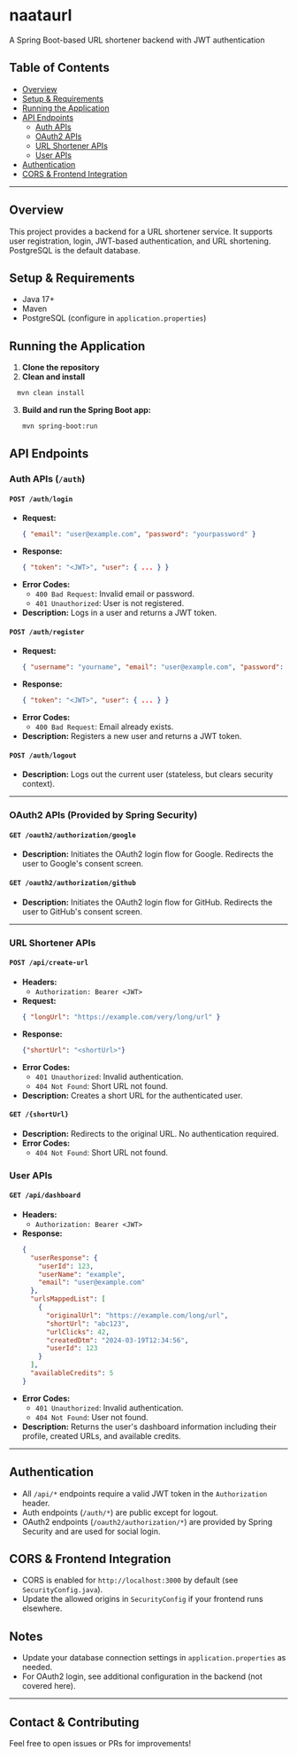 # naataurl

A Spring Boot-based URL shortener backend with JWT authentication

## Table of Contents
- [Overview](#overview)
- [Setup & Requirements](#setup--requirements)
- [Running the Application](#running-the-application)
- [API Endpoints](#api-endpoints)
  - [Auth APIs](#auth-apis-auth)
  - [OAuth2 APIs](#oauth2-apis)
  - [URL Shortener APIs](#url-shortener-apis)
  - [User APIs](#user-apis)
- [Authentication](#authentication)
- [CORS & Frontend Integration](#cors--frontend-integration)

---

## Overview
This project provides a backend for a URL shortener service. It supports user registration, login, JWT-based authentication, and URL shortening. PostgreSQL is the default database.

## Setup & Requirements
- Java 17+
- Maven
- PostgreSQL (configure in `application.properties`)

## Running the Application
1. **Clone the repository**
2. **Clean and install** 
```sh
  mvn clean install
  ```
3. **Build and run the Spring Boot app:**
   ```sh
   mvn spring-boot:run
   ```

## API Endpoints

### Auth APIs (`/auth`)

#### `POST /auth/login`
- **Request:**
  ```json
  { "email": "user@example.com", "password": "yourpassword" }
  ```
- **Response:**
  ```json
  { "token": "<JWT>", "user": { ... } }
  ```
- **Error Codes:**
  - `400 Bad Request`: Invalid email or password.
  - `401 Unauthorized`: User is not registered.
- **Description:** Logs in a user and returns a JWT token.

#### `POST /auth/register`
- **Request:**
  ```json
  { "username": "yourname", "email": "user@example.com", "password": "yourpassword" }
  ```
- **Response:**
  ```json
  { "token": "<JWT>", "user": { ... } }
  ```
- **Error Codes:**
  - `400 Bad Request`: Email already exists.
- **Description:** Registers a new user and returns a JWT token.

#### `POST /auth/logout`
- **Description:** Logs out the current user (stateless, but clears security context).

---

### OAuth2 APIs (Provided by Spring Security)

#### `GET /oauth2/authorization/google`
- **Description:** Initiates the OAuth2 login flow for Google. Redirects the user to Google's consent screen.

#### `GET /oauth2/authorization/github`
- **Description:** Initiates the OAuth2 login flow for GitHub. Redirects the user to GitHub's consent screen.

---

### URL Shortener APIs

#### `POST /api/create-url`
- **Headers:**
  - `Authorization: Bearer <JWT>`
- **Request:**
  ```json
  { "longUrl": "https://example.com/very/long/url" }
  ```
- **Response:**
  ```json
  {"shortUrl": "<shortUrl>"}
  ```
- **Error Codes:**
  - `401 Unauthorized`: Invalid authentication.
  - `404 Not Found`: Short URL not found.
- **Description:** Creates a short URL for the authenticated user.

#### `GET /{shortUrl}`
- **Description:** Redirects to the original URL. No authentication required.
- **Error Codes:**
  - `404 Not Found`: Short URL not found.

### User APIs

#### `GET /api/dashboard`
- **Headers:**
  - `Authorization: Bearer <JWT>`
- **Response:**
  ```json
  {
    "userResponse": {
      "userId": 123,
      "userName": "example",
      "email": "user@example.com"
    },
    "urlsMappedList": [
      {
        "originalUrl": "https://example.com/long/url",
        "shortUrl": "abc123",
        "urlClicks": 42,
        "createdDtm": "2024-03-19T12:34:56",
        "userId": 123
      }
    ],
    "availableCredits": 5
  }
  ```
- **Error Codes:**
  - `401 Unauthorized`: Invalid authentication.
  - `404 Not Found`: User not found.
- **Description:** Returns the user's dashboard information including their profile, created URLs, and available credits.

---

## Authentication
- All `/api/*` endpoints require a valid JWT token in the `Authorization` header.
- Auth endpoints (`/auth/*`) are public except for logout.
- OAuth2 endpoints (`/oauth2/authorization/*`) are provided by Spring Security and are used for social login.

## CORS & Frontend Integration
- CORS is enabled for `http://localhost:3000` by default (see `SecurityConfig.java`).
- Update the allowed origins in `SecurityConfig` if your frontend runs elsewhere.

## Notes
- Update your database connection settings in `application.properties` as needed.
- For OAuth2 login, see additional configuration in the backend (not covered here).

---

## Contact & Contributing
Feel free to open issues or PRs for improvements!